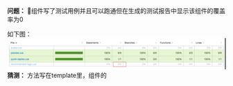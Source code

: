 **问题：** 组件写了测试用例并且可以跑通但在生成的测试报告中显示该组件的覆盖率为0

如下图：![0%](./images/karma-测试报告0%.png)**猜测：** 方法写在template里，组件的<script>标签内没有能检测到的js方法。

**验证：** 将方法写到<script>内的methods里，这时候能正确的显示出覆盖率。

![100%](./images/karma-测试报告100%.png)


